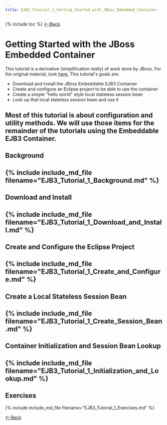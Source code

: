 ```yaml
---
title: EJB3_Tutorial_1_Getting_Started_with_JBoss_Embedded_Container
---
```

{% include toc %}
[<--Back](EJB_3_and_Java_Persistence_API)

# Getting Started with the JBoss Embedded Container

This tutorial is a derivative (simplification really) of work done by JBoss. For the original material, look [here.](http://docs.jboss.org/ejb3/embedded/embedded.html) This tutorial's goals are:
* Download and install the JBoss Embeddable EJB3 Container
* Create and configure an Eclipse project to be able to use the container
* Create a simple "hello world" style local stateless session bean
* Look up that local stateless session bean and use it

Most of this tutorial is about configuration and utility methods. We will use those items for the remainder of the tutorials using the Embeddable EJB3 Container.
----
## Background
{% include include_md_file filename="EJB3_Tutorial_1_Background.md" %}
----
## Download and Install
{% include include_md_file filename="EJB3_Tutorial_1_Download_and_Install.md" %}
----
## Create and Configure the Eclipse Project
{% include include_md_file filename="EJB3_Tutorial_1_Create_and_Configure.md" %}
----
## Create a Local Stateless Session Bean
{% include include_md_file filename="EJB3_Tutorial_1_Create_Session_Bean.md" %}
----
## Container Initialization and Session Bean Lookup
{% include include_md_file filename="EJB3_Tutorial_1_Initialization_and_Lookup.md" %}
----
## Exercises
{% include include_md_file filename="EJB3_Tutorial_1_Exercises.md" %}

[<--Back](EJB_3_and_Java_Persistence_API)
